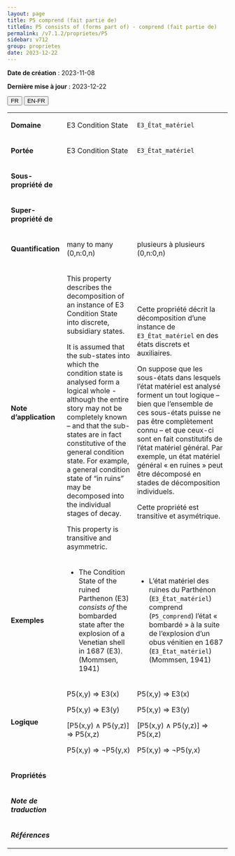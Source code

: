 ```yaml
---
layout: page
title: P5 comprend (fait partie de)
titleEn: P5 consists of (forms part of) - comprend (fait partie de)
permalink: /v7.1.2/proprietes/P5
sidebar: v712
group: proprietes
date: 2023-12-22
---
```


**Date de création** : 2023-11-08

**Dernière mise à jour** : 2023-12-22

<div class="lang-buttons">
 <button id="fr" class="activate">FR</button>
 <button id="en-fr">EN-FR</button>
</div>

<table>
<tbody>
<tr>
<td><p><strong>Domaine</strong></p></td>
<td class="en">
<p>Ε3 Condition State</p>
</td>
<td>
<p><code class="language-plaintext highlighter-rouge">E3_État_matériel</code></p>
</td>
</tr>
<tr>
<td><p><strong>Portée</strong></p></td>
<td class="en">
<p>Ε3 Condition State</p>
</td>
<td>
<p><code class="language-plaintext highlighter-rouge">E3_État_matériel</code></p>
</td>
</tr>
<tr>
<td><p><strong>Sous-propriété de</strong></p></td>
<td class="en">
</td>
<td>
</td>
</tr>
<tr>
<td><p><strong>Super-propriété de</strong></p></td>
<td class="en">
</td>
<td>
</td>
</tr>
<tr>
<td><p><strong>Quantification</strong></p></td>
<td class="en">
<p>many to many (0,n:0,n)</p>
</td>
<td>
<p>plusieurs à plusieurs (0,n:0,n)</p>
</td>
</tr>
<tr>
<td><p><strong>Note d’application</strong></p></td>
<td class="en">
<p>This property describes the decomposition of an instance of E3 Condition State into discrete, subsidiary states.</p>
<p>It is assumed that the sub-states into which the condition state is analysed form a logical whole - although the entire story may not be completely known – and that the sub-states are in fact constitutive of the general condition state. For example, a general condition state of “in ruins” may be decomposed into the individual stages of decay.</p>
<p>This property is transitive and asymmetric.</p>
</td>
<td>
<p>Cette propriété décrit la décomposition d’une instance de <code class="language-plaintext highlighter-rouge">E3_État_matériel</code> en des états discrets et auxiliaires.</p>
<p>On suppose que les sous-états dans lesquels l’état matériel est analysé forment un tout logique – bien que l’ensemble de ces sous-états puisse ne pas être complètement connu – et que ceux-ci sont en fait constitutifs de l’état matériel général. Par exemple, un état matériel général « en ruines » peut être décomposé en stades de décomposition individuels. </p>
<p>Cette propriété est transitive et asymétrique. </p>
</td>
</tr>
<tr>
<td><p><strong>Exemples</strong></p></td>
<td class="en">
<ul>
<li><p>The Condition State of the ruined Parthenon (E3) <em>consists of</em> the bombarded state after the explosion of a Venetian shell in 1687 (E3). (Mommsen, 1941)</p>
</li>
</ul>
</td>
<td>
<ul>
<li><p>L’état matériel des ruines du Parthénon (<code class="language-plaintext highlighter-rouge">E3_État_matériel</code>) comprend (<code class="language-plaintext highlighter-rouge">P5_comprend</code>) l’état « bombardé » à la suite de l’explosion d’un obus vénitien en 1687 (<code class="language-plaintext highlighter-rouge">E3_État_matériel</code>) (Mommsen, 1941)</p>
</li>
</ul>
</td>
</tr>
<tr>
<td><p><strong>Logique</strong></p></td>
<td class="en">
<p>P5(x,y) ⇒ E3(x)</p>
<p>P5(x,y) ⇒ E3(y)</p>
<p>[P5(x,y) ∧ P5(y,z)] ⇒ P5(x,z)</p>
<p>P5(x,y) ⇒ ¬P5(y,x)</p>
</td>
<td>
<p>P5(x,y) ⇒ E3(x)</p>
<p>P5(x,y) ⇒ E3(y)</p>
<p>[P5(x,y) ∧ P5(y,z)] ⇒ P5(x,z)</p>
<p>P5(x,y) ⇒ ¬P5(y,x)</p>
</td>
</tr>
<tr>
<td><p><strong>Propriétés</strong></p></td>
<td class="en">
</td>
<td>
</td>
</tr>
<tr>
<td><p><strong><em>Note de traduction</em></strong></p></td>
<td colspan="2">
</td>
</tr>
<tr>
<td><p><strong><em>Références</em></strong></p></td>
<td colspan="2">
<p><em></em></p>
</td>
</tr>
</tbody>
</table>

